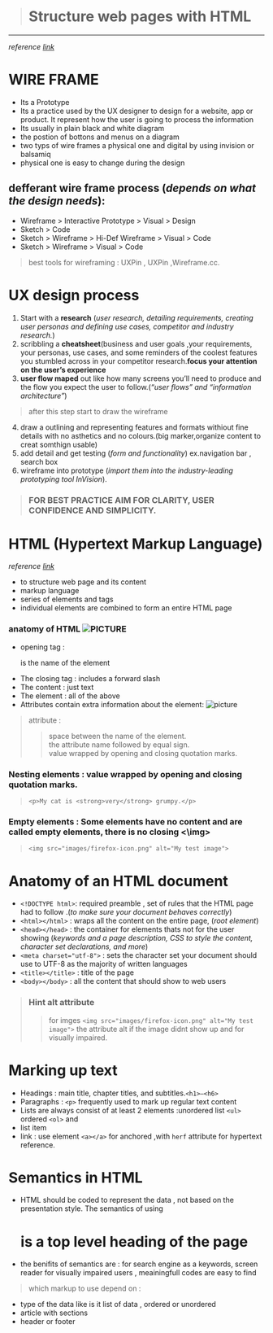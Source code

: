 > # Structure web pages with HTML 
________   

*reference [link](https://careerfoundry.com/en/blog/ux-design/how-to-create-your-first-wireframe/)* 

# WIRE FRAME
  * Its a Prototype
  * Its a practice used by the UX designer to design for a website, app or product. It represent how the user is going to process the information 
  * Its usually in plain black and white diagram
  * the postion of bottons and menus on a diagram
  * two typs of wire frames a physical one and digital by using invision or balsamiq
  * physical one is easy to change during the design   
## defferant wire frame process (*depends on what the design needs*):
* Wireframe > Interactive Prototype > Visual > Design  
* Sketch > Code  
* Sketch > Wireframe > Hi-Def Wireframe > Visual > Code  
* Sketch > Wireframe > Visual > Code  

>best tools for wireframing : UXPin , UXPin ,Wireframe.cc.

# UX design process 
1. Start with a **research** (*user research, detailing requirements, creating user personas and defining use cases, competitor and industry research.*) 
2. scribbling a **cheatsheet**(business and user goals ,your requirements, your personas, use cases, and some reminders of the coolest features you stumbled across in your competitor research.**focus your attention on the user’s experience**  
3. **user flow maped** out like how many screens you’ll need to produce and the flow you expect the user to follow.(*“user flows” and “information architecture”*)    
> after this step start to draw the wireframe
4. draw a outlining and representing features and formats withiout fine details with no asthetics and no colours.(big marker,organize content to creat somthign usable)
5. add detail and get testing (*form and functionality*) ex.navigation bar , search box
6. wireframe into prototype (*import them into the industry-leading prototyping tool InVision*).  
> ### FOR BEST PRACTICE AIM FOR CLARITY, USER CONFIDENCE AND SIMPLICITY.   

# HTML  (Hypertext Markup Language)
*reference [link](https://developer.mozilla.org/en-US/docs/Glossary/Semantics)* 
* to structure web page and its content 
* markup language 
* series of elements and tags
* individual elements are combined to form an entire HTML page
### anatomy of HTML ![PICTURE](https://developer.mozilla.org/en-US/docs/Learn/Getting_started_with_the_web/HTML_basics/grumpy-cat-small.png)
* opening tag : <P> is the name of the element 
* The closing tag : includes a forward slash
* The content : just text 
* The element : all of the above
* Attributes contain extra information about the element:
![picture](https://developer.mozilla.org/en-US/docs/Learn/Getting_started_with_the_web/HTML_basics/grumpy-cat-attribute-small.png)  

> attribute :
>> space between the name of the element.   
>> the attribute name followed by equal sign.   
>>value wrapped by opening and closing quotation marks.            
    
### Nesting elements : value wrapped by opening and closing quotation marks.
>`<p>My cat is <strong>very</strong> grumpy.</p>`  

### Empty elements : Some elements have no content and are called empty elements, there is no closing <\img>
> `<img src="images/firefox-icon.png" alt="My test image">`  

# Anatomy of an HTML document 
* `<!DOCTYPE html>`: required preamble , set of rules that the HTML page had to follow .(*to make sure your document behaves correctly*)
* `<html></html>` : wraps all the content on the entire page, (*root element*) 
* `<head></head>` : the container for elements thats not for the user showing (*keywords and a page description, CSS to style the content, character set declarations, and more*)
* `<meta charset="utf-8">` : sets the character set your document should use to UTF-8 as the majority of written languages
* `<title></title>` : title of the page
* `<body></body>` : all the content that should show to web users 
> ### Hint alt attribute 
>> for imges `<img src="images/firefox-icon.png" alt="My test image">` the attribute alt if the image didnt show up and for visually impaired.    

# Marking up text
* Headings : main title, chapter titles, and subtitles.`<h1>–<h6>`  
* Paragraphs : `<p>` frequently used to mark up regular text content 
* Lists are always consist of at least 2 elements :unordered list `<ul>` ordered `<ol>` and <li> list item      
* link : use element `<a></a>` for anchored ,with `herf` attribute for hypertext reference.
# Semantics in HTML
* HTML should be coded to represent the data , not based on the presentation style. The semantics of using <h1> is a top level heading of the page
* the benifits of semantics are : for search engine as a keywords, screen reader for visually impaired users , meainingfull codes are easy to find 

>which markup to use depend on : 
* type of the data like is it list of data , ordered or unordered 
* article with sections 
* header or footer 